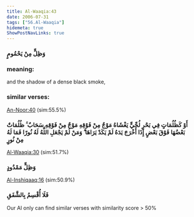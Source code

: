 ```yaml
---
title: Al-Waaqia:43
date: 2006-07-31
tags: ["56.Al-Waaqia"]
hidemeta: true 
ShowPostNavLinks: true 
---
```

### وَظِلٍّ مِنْ يَحْمُومٍ
### meaning: 
and the shadow of a dense black smoke,
### similar verses: 

[An-Noor:40](/24/40) (sim:55.5%)

### أَوْ كَظُلُمَاتٍ فِي بَحْرٍ لُجِّيٍّ يَغْشَاهُ مَوْجٌ مِنْ فَوْقِهِ مَوْجٌ مِنْ فَوْقِهِ سَحَابٌ ۚ ظُلُمَاتٌ بَعْضُهَا فَوْقَ بَعْضٍ إِذَا أَخْرَجَ يَدَهُ لَمْ يَكَدْ يَرَاهَا ۗ وَمَنْ لَمْ يَجْعَلِ اللَّهُ لَهُ نُورًا فَمَا لَهُ مِنْ نُورٍ

[Al-Waaqia:30](/56/30) (sim:51.7%)

### وَظِلٍّ مَمْدُودٍ

[Al-Inshiqaaq:16](/84/16) (sim:50.9%)

### فَلَا أُقْسِمُ بِالشَّفَقِ

Our AI only can find similar verses with similarity score > 50% 

